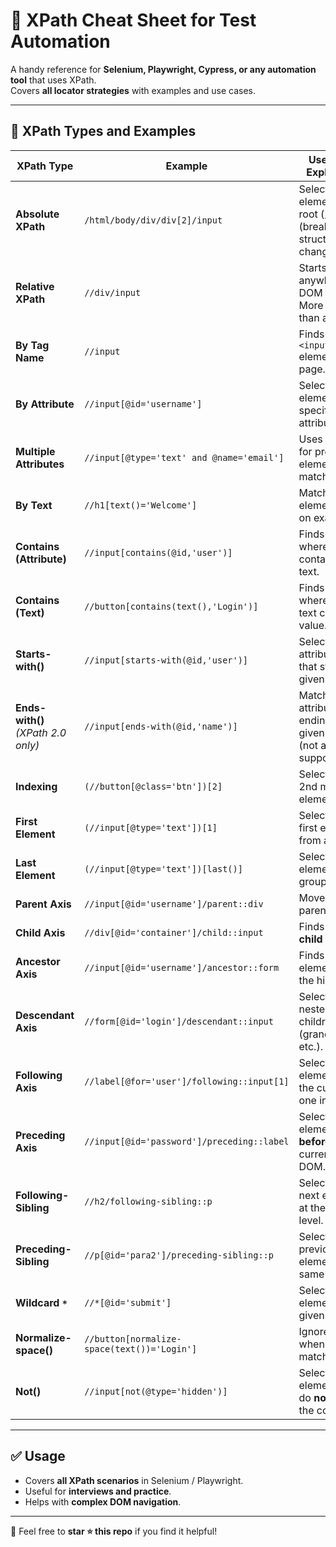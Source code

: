 # 🔎 XPath Cheat Sheet for Test Automation

A handy reference for **Selenium, Playwright, Cypress, or any automation tool** that uses XPath.  
Covers **all locator strategies** with examples and use cases.

---

## 📌 XPath Types and Examples

| **XPath Type** | **Example** | **Use Case / Explanation** |
|----------------|-------------|-----------------------------|
| **Absolute XPath** | `/html/body/div/div[2]/input` | Selects element from root (`/`). Brittle (breaks if structure changes). |
| **Relative XPath** | `//div/input` | Starts from anywhere in DOM (`//`). More stable than absolute. |
| **By Tag Name** | `//input` | Finds all `<input>` elements on page. |
| **By Attribute** | `//input[@id='username']` | Selects element by specific attribute value. |
| **Multiple Attributes** | `//input[@type='text' and @name='email']` | Uses `and/or` for precise element matching. |
| **By Text** | `//h1[text()='Welcome']` | Matches element based on exact text. |
| **Contains (Attribute)** | `//input[contains(@id,'user')]` | Finds elements where attribute contains given text. |
| **Contains (Text)** | `//button[contains(text(),'Login')]` | Finds elements where visible text contains value. |
| **Starts-with()** | `//input[starts-with(@id,'user')]` | Selects attributes/text that start with given string. |
| **Ends-with()** *(XPath 2.0 only)* | `//input[ends-with(@id,'name')]` | Matches attributes/text ending with given value (not always supported). |
| **Indexing** | `(//button[@class='btn'])[2]` | Selects the 2nd matching element. |
| **First Element** | `(//input[@type='text'])[1]` | Selects the first element from a group. |
| **Last Element** | `(//input[@type='text'])[last()]` | Selects the last element from a group. |
| **Parent Axis** | `//input[@id='username']/parent::div` | Moves **up** to parent node. |
| **Child Axis** | `//div[@id='container']/child::input` | Finds **direct child** nodes. |
| **Ancestor Axis** | `//input[@id='username']/ancestor::form` | Finds all parent elements up the hierarchy. |
| **Descendant Axis** | `//form[@id='login']/descendant::input` | Selects all nested children (grandchildren, etc.). |
| **Following Axis** | `//label[@for='user']/following::input[1]` | Selects element **after** the current one in DOM. |
| **Preceding Axis** | `//input[@id='password']/preceding::label` | Selects element **before** the current one in DOM. |
| **Following-Sibling** | `//h2/following-sibling::p` | Selects the next element at the same level. |
| **Preceding-Sibling** | `//p[@id='para2']/preceding-sibling::p` | Selects the previous element at the same level. |
| **Wildcard `*`** | `//*[@id='submit']` | Selects any element with given attribute. |
| **Normalize-space()** | `//button[normalize-space(text())='Login']` | Ignores spaces when matching text. |
| **Not()** | `//input[not(@type='hidden')]` | Selects elements that do **not** match the condition. |

---

## ✅ Usage

- Covers **all XPath scenarios** in Selenium / Playwright.  
- Useful for **interviews and practice**.  
- Helps with **complex DOM navigation**.  

---

📌 Feel free to **star ⭐ this repo** if you find it helpful!
